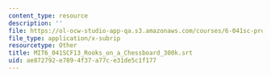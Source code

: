 ```yaml
---
content_type: resource
description: ''
file: https://ol-ocw-studio-app-qa.s3.amazonaws.com/courses/6-041sc-probabilistic-systems-analysis-and-applied-probability-fall-2013/ae872792e7894f37a77ce31de5c1f177_MIT6_041SCF13_Rooks_on_a_Chessboard_300k.srt
file_type: application/x-subrip
resourcetype: Other
title: MIT6_041SCF13_Rooks_on_a_Chessboard_300k.srt
uid: ae872792-e789-4f37-a77c-e31de5c1f177
---
```

